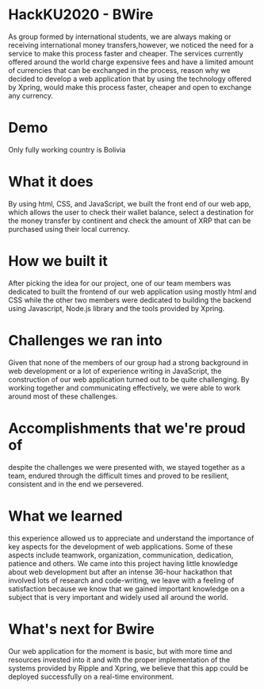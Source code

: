 # HackKU2020 - BWire
As group formed by international students, we are always making or receiving international money transfers,however, we noticed the need for a service to make this process faster and cheaper. The services currently offered around the world charge expensive fees and have a limited amount of currencies that can be exchanged in the process, reason why we decided to develop a web application that by using the technology offered by Xpring, would make this process faster, cheaper and open to exchange any currency.

# Demo
  Only fully working country is Bolivia
  
# What it does
By using html, CSS, and JavaScript, we built the front end of our web app, which allows the user to check their wallet balance, select a destination for the money transfer by continent and check the amount of XRP that can be purchased using their local currency.

# How we built it
After picking the idea for our project, one of our team members was dedicated to built the frontend of our web application using mostly html and CSS while the other two members were dedicated to building the backend using Javascript, Node.js library and the tools provided by Xpring.

# Challenges we ran into
Given that none of the members of our group had a strong background in web development or a lot of experience writing in JavaScript, the construction of our web application turned out to be quite challenging. By working together and communicating effectively, we were able to work around most of these challenges.

# Accomplishments that we're proud of
despite the challenges we were presented with, we stayed together as a team, endured through the difficult times and proved to be resilient, consistent and in the end we persevered.

# What we learned
this experience allowed us to appreciate and understand the importance of key aspects for the development of web applications. Some of these aspects include teamwork, organization, communication, dedication, patience and others. We came into this project having little knowledge about web development but after an intense 36-hour hackathon that involved lots of research and code-writing, we leave with a feeling of satisfaction because we know that we gained important knowledge on a subject that is very important and widely used all around the world.

# What's next for Bwire
Our web application for the moment is basic, but with more time and resources invested into it and with the proper implementation of the systems provided by Ripple and Xpring, we believe that this app could be deployed successfully on a real-time environment.
